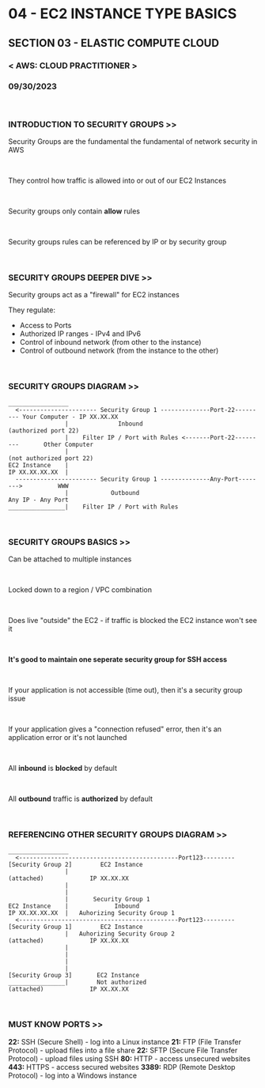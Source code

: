 # 04 - EC2 INSTANCE TYPE BASICS

## SECTION 03 - ELASTIC COMPUTE CLOUD <br>

### < AWS: CLOUD PRACTITIONER > <br>

### 09/30/2023 <br>

<br>

### INTRODUCTION TO SECURITY GROUPS >>

Security Groups are the fundamental the fundamental of network security in AWS

<br>

They control how traffic is allowed into or out of our EC2 Instances

<br>

Security groups only contain **allow** rules

<br>

Security groups rules can be referenced by IP or by security group

<br>

### SECURITY GROUPS DEEPER DIVE >>

Security groups act as a "firewall" for EC2 instances

They regulate:

- Access to Ports
- Authorized IP ranges - IPv4 and IPv6
- Control of inbound network (from other to the instance)
- Control of outbound network (from the instance to the other)

<br>

### SECURITY GROUPS DIAGRAM >>

```
_________________
  <---------------------- Security Group 1 --------------Port-22--------- Your Computer - IP XX.XX.XX
                |              Inbound                                    (authorized port 22)
                |    Filter IP / Port with Rules <-------Port-22---------       Other Computer
                |                                                         (not authorized port 22)
EC2 Instance    |
IP XX.XX.XX.XX  |
  ----------------------- Security Group 1 --------------Any-Port-------->          WWW
                |            Outbound                                        Any IP - Any Port
________________|    Filter IP / Port with Rules

```

<br>

### SECURITY GROUPS BASICS >>

Can be attached to multiple instances

<br>

Locked down to a region / VPC combination

<br>

Does live "outside" the EC2 - if traffic is blocked the EC2 instance won't see it

<br>

**It's good to maintain one seperate security group for SSH access**

<br>

If your application is not accessible (time out), then it's a security group issue

<br>

If your application gives a "connection refused" error, then it's an application error or it's not launched

<br>

All **inbound** is **blocked** by default

<br>

All **outbound** traffic is **authorized** by default

<br>

### REFERENCING OTHER SECURITY GROUPS DIAGRAM >>

```
_________________
  <---------------------------------------------Port123---------[Security Group 2]        EC2 Instance
                |                                                   (attached)             IP XX.XX.XX
                |
                |
                |       Security Group 1
EC2 Instance    |             Inbound
IP XX.XX.XX.XX  |   Auhorizing Security Group 1
  <---------------------------------------------Port123---------[Security Group 1]        EC2 Instance
                |   Auhorizing Security Group 2                     (attached)             IP XX.XX.XX
                |
                |
                |
                |                                                [Security Group 3]       EC2 Instance
________________|        Not authorized                             (attached)             IP XX.XX.XX
```

<br>

### MUST KNOW PORTS >>

**22:** SSH (Secure Shell) - log into a Linux instance
**21:** FTP (File Transfer Protocol) - upload files into a file share
**22:** SFTP (Secure File Transfer Protocol) - upload files using SSH
**80:** HTTP - access unsecured websites
**443:** HTTPS - access secured websites
**3389:** RDP (Remote Desktop Protocol) - log into a Windows instance
<br>
